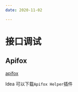 ```yaml
---
date: 2020-11-02

---
```

# 接口调试

## Apifox

[apifox](https://apifox.com/)

Idea 可以下载`Apifox Helper`插件